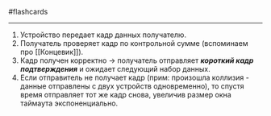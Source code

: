 #flashcards
***
1. Устройство передает кадр данных получателю.
2. Получатель проверяет кадр по контрольной сумме (вспоминаем про [[Концевик]]).
3. Кадр получен корректно -> получатель отправляет ***короткий кадр подтверждения*** и ожидает следующий набор данных.
4. Если отправитель не получает кадр (прим: произошла коллизия - данные отправлены с двух устройств одновременно), то спустя время отправляет тот же кадр снова, увеличив размер окна таймаута экспоненциально.
<!--SR:!2025-09-29,3,250-->